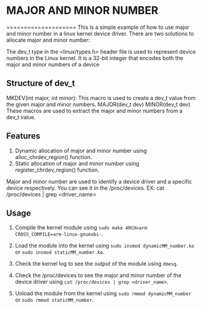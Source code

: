 # MAJOR AND MINOR NUMBER
====================
This is a simple example of how to use major and minor number in a linux kernel device driver.
There are two solutions to allocate major and minor number:

The dev_t type in the <linux/types.h> header file is used to represent device numbers in the Linux kernel.
It is a 32-bit integer that encodes both the major and minor numbers of a device

## Structure of dev_t
MKDEV(int major, int minor): This macro is used to create a dev_t value from the given major and minor numbers.
MAJOR(dev_t dev)
MINOR(dev_t dev)
These macros are used to extract the major and minor numbers from a dev_t value.


## Features
1. Dynamic allocation of major and minor number using alloc_chrdev_region() function.
2. Static allocation of major and minor number using register_chrdev_region() function.

Major and minor number are used to identify a device driver and a specific device respectively.
You can see it in the /proc/devices.
EX: cat /proc/devices | grep <driver_name>

## Usage
1. Compile the kernel module using `sudo make ARCH=arm CROSS_COMPILE=arm-linux-gnueabi-`.
2. Load the module into the kernel using `sudo insmod dynamicMM_number.ko` or `sudo insmod staticMM_number.ko`.
3. Check the kernel log to see the output of the module using `dmesg`.

4. Check the /proc/devices to see the major and minor number of the device driver using `cat /proc/devices | grep <driver_name>`.
5. Unload the module from the kernel using `sudo rmmod dynamicMM_number` or `sudo rmmod staticMM_number`.